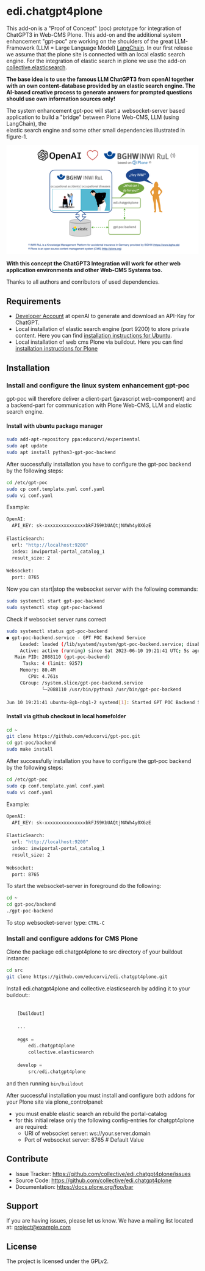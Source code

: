 # edi.chatgpt4plone

This add-on is a "Proof of Concept" (poc) prototype for integration of ChatGPT3 in Web-CMS Plone. This add-on and the additional system enhancement
"gpt-poc" are working on the shoulders of the great LLM-Framework (LLM = Large Language Model) [LangChain](https://python.langchain.com/en/latest/index.html).
In our first release we assume that the plone site is connected with an local elastic search engine. For the integration of
elastic search in plone we use the add-on [collective.elasticsearch](https://pypi.org/project/collective.elasticsearch/).

**The base idea is to use the famous LLM ChatGPT3 from openAI together with an own content-database provided by an elastic search engine. The AI-based creative
process to generate answers for prompted questions should use own information sources only!**

The system enhancement gpt-poc will start a websocket-server based application to build a "bridge" between Plone Web-CMS, LLM (using LangChain), the  
elastic search engine and some other small dependencies illustrated in figure-1.

![Concept Overview](edi_chatgpt4plone_en.png)

**With this concept the ChatGPT3 Integration will work for other web application environments and other Web-CMS Systems too.**

Thanks to all authors and conributors of used dependencies.

## Requirements

* [Developer Account](https://platform.openai.com/overview) at openAI to generate and download an API-Key for ChatGPT.
* Local installation of elastic search engine (port 9200) to store private content. Here you can find [installation instructions for Ubuntu](https://www.elastic.co/guide/en/elasticsearch/reference/8.7/deb.html).
* Local installation of web cms Plone via buildout. Here you can find [installation instructions for Plone](https://plone.org/download) 

## Installation

### Install and configure the linux system enhancement gpt-poc

gpt-poc will therefore deliver a client-part (javascript web-component) and a backend-part for communication with Plone Web-CMS, LLM and elastic search engine. 

#### Install with ubuntu package manager

``` bash
sudo add-apt-repository ppa:educorvi/experimental
sudo apt update
sudo apt install python3-gpt-poc-backend
```

After successfully installation you have to configure the gpt-poc backend by the following steps:

``` bash
cd /etc/gpt-poc
sudo cp conf.template.yaml conf.yaml
sudo vi conf.yaml
```
Example:

``` bash
OpenAI:
  API_KEY: sk-xxxxxxxxxxxxxxxbkFJS9KbUAQtjNAWh4y0X6zE

ElasticSearch:
  url: "http://localhost:9200"
  index: inwiportal-portal_catalog_1
  result_size: 2

Websocket:
  port: 8765
```

Now you can start|stop the websocket server with the following commands:

``` bash
sudo systemctl start gpt-poc-backend
sudo systemctl stop gpt-poc-backend
```

Check if websocket server runs correct

``` bash
sudo systemctl status gpt-poc-backend
● gpt-poc-backend.service - GPT POC Backend Service
     Loaded: loaded (/lib/systemd/system/gpt-poc-backend.service; disabled; vendor preset: enabled)
     Active: active (running) since Sat 2023-06-10 19:21:41 UTC; 5s ago
   Main PID: 2088110 (gpt-poc-backend)
      Tasks: 4 (limit: 9257)
     Memory: 80.4M
        CPU: 4.761s
     CGroup: /system.slice/gpt-poc-backend.service
             └─2088110 /usr/bin/python3 /usr/bin/gpt-poc-backend

Jun 10 19:21:41 ubuntu-8gb-nbg1-2 systemd[1]: Started GPT POC Backend Service.
```

#### Install via github checkout in local homefolder

``` bash
cd ~
git clone https://github.com/educorvi/gpt-poc.git
cd gpt-poc/backend
sudo make install
```

After successfully installation you have to configure the gpt-poc backend by the following steps:

``` bash
cd /etc/gpt-poc
sudo cp conf.template.yaml conf.yaml
sudo vi conf.yaml
```
Example:

``` bash
OpenAI:
  API_KEY: sk-xxxxxxxxxxxxxxxbkFJS9KbUAQtjNAWh4y0X6zE

ElasticSearch:
  url: "http://localhost:9200"
  index: inwiportal-portal_catalog_1
  result_size: 2

Websocket:
  port: 8765
```

To start the websocket-server in foreground do the following:

``` bash
cd ~
cd gpt-poc/backend
./gpt-poc-backend
```

To stop websocket-server type: ``` CTRL-C ```

### Install and configure addons for CMS Plone

Clone the package edi.chatgpt4plone to src directory of your buildout instance:

``` bash
cd src
git clone https://github.com/educorvi/edi.chatgpt4plone.git
```

Install edi.chatgpt4plone and collective.elasticsearch by adding it to your buildout::

``` python

    [buildout]

    ...

    eggs =
        edi.chatgpt4plone
        collective.elasticsearch

    develop = 
        src/edi.chatgpt4plone
```

and then running ``` bin/buildout ```

After successful installation you must install and configure both addons for your Plone site via plone_controlpanel:

* you must enable elastic search an rebuild the portal-catalog
* for this initial relase only the following config-entries for chatgpt4plone are required:
  * URI of websocket server: ws://your.server.domain
  * Port of websocket server: 8765 # Default Value


Contribute
----------

- Issue Tracker: https://github.com/collective/edi.chatgpt4plone/issues
- Source Code: https://github.com/collective/edi.chatgpt4plone
- Documentation: https://docs.plone.org/foo/bar


Support
-------

If you are having issues, please let us know.
We have a mailing list located at: project@example.com


License
-------

The project is licensed under the GPLv2.

